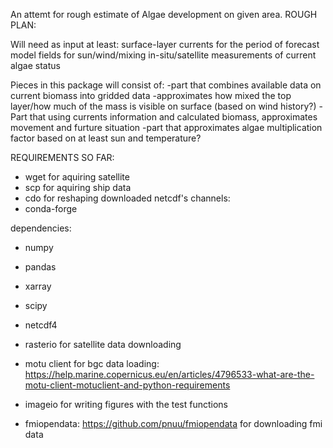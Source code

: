 An attemt for rough estimate of Algae development on given area.
ROUGH PLAN:

Will need as input at least:
	surface-layer currents for the period of forecast
	model fields for sun/wind/mixing
	in-situ/satellite measurements of current algae status

Pieces in this package will consist of:
	-part that combines available data on current biomass into gridded data
	-approximates how mixed the top layer/how much of the mass is visible on surface (based on wind history?)
	-Part that using currents information and calculated biomass, approximates movement and furture situation
	-part that approximates algae multiplication factor based on at least sun and temperature?


REQUIREMENTS SO FAR:

 - wget  for aquiring satellite
 - scp   for aquiring ship data
 - cdo   for reshaping downloaded netcdf's
channels:
 - conda-forge
 
 
dependencies:
- numpy
- pandas
- xarray
- scipy
- netcdf4

- rasterio for satellite data downloading
- motu client for bgc data loading: https://help.marine.copernicus.eu/en/articles/4796533-what-are-the-motu-client-motuclient-and-python-requirements
- imageio for writing figures with the test functions
- fmiopendata: https://github.com/pnuu/fmiopendata  for downloading fmi data
